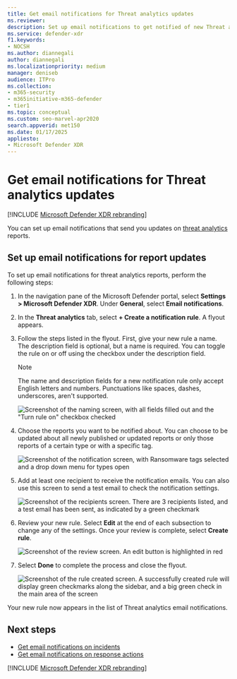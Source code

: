 ```yaml
---
title: Get email notifications for Threat analytics updates
ms.reviewer: 
description: Set up email notifications to get notified of new Threat analytics reports in Microsoft Defender XDR.
ms.service: defender-xdr
f1.keywords:
- NOCSH
ms.author: diannegali
author: diannegali
ms.localizationpriority: medium
manager: deniseb
audience: ITPro
ms.collection: 
- m365-security 
- m365initiative-m365-defender 
- tier1
ms.topic: conceptual
ms.custom: seo-marvel-apr2020
search.appverid: met150
ms.date: 01/17/2025
appliesto:
- Microsoft Defender XDR
---
```


# Get email notifications for Threat analytics updates

[!INCLUDE [Microsoft Defender XDR rebranding](../includes/microsoft-defender.md)]

You can set up email notifications that send you updates on [threat analytics](threat-analytics.md) reports.

## Set up email notifications for report updates

To set up email notifications for threat analytics reports, perform the following steps:

1. In the navigation pane of the Microsoft Defender portal, select **Settings > Microsoft Defender XDR**. Under **General**, select **Email notifications**.

2. In the **Threat analytics** tab, select **+ Create a notification rule**. A flyout appears.

3. Follow the steps listed in the flyout. First, give your new rule a name. The description field is optional, but a name is required. You can toggle the rule on or off using the checkbox under the description field.

   > [!NOTE]
   > The name and description fields for a new notification rule only accept English letters and numbers. Punctuations like spaces, dashes, underscores, aren't supported.

   ![Screenshot of the naming screen, with all fields filled out and the "Turn rule on" checkbox checked](/defender/media/threat-analytics/ta_create_notification_2.png)

4. Choose the reports you want to be notified about. You can choose to be updated about all newly published or updated reports or only those reports of a certain type or with a specific tag.

   ![Screenshot of the notification screen, with Ransomware tags selected and a drop down menu for types open](/defender/media/threat-analytics/ta_create_notification_3.png)

5. Add at least one recipient to receive the notification emails. You can also use this screen to send a test email to check the notification settings.

   ![Screenshot of the recipients screen. There are 3 recipients listed, and a test email has been sent, as indicated by a green checkmark](/defender/media/threat-analytics/ta_create_notification_4.png)

6. Review your new rule. Select **Edit** at the end of each subsection to change any of the settings. Once your review is complete, select **Create rule**.

   ![Screenshot of the review screen. An edit button is highlighted in red](/defender/media/threat-analytics/ta_create_notification_5.png)

7. Select **Done** to complete the process and close the flyout. 

   ![Screenshot of the rule created screen. A successfully created rule will display green checkmarks along the sidebar, and a big green check in the main area of the screen](/defender/media/threat-analytics/ta_create_notification_6.png)

Your new rule now appears in the list of Threat analytics email notifications.

## Next steps

- [Get email notifications on incidents](m365d-notifications-incidents.md)
- [Get email notifications on response actions](m365d-response-actions-notifications.md)

[!INCLUDE [Microsoft Defender XDR rebranding](../includes/defender-m3d-techcommunity.md)]
